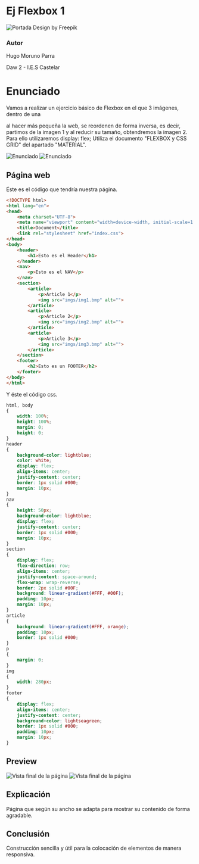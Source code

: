 # Ej Flexbox 1
 
![Portada](../imgs/portada.jpg)
Design by Freepik

### Autor

Hugo Moruno Parra  

Daw 2 - I.E.S Castelar

<div style="page-break-after: always;"></div>

# Enunciado

Vamos a realizar un ejercicio básico de Flexbox en el que 3 imágenes, dentro de una <article> al hacer más pequeña la web, se reordenen de forma inversa, es decir, partimos de la imagen 1 y al reducir su tamaño, obtendremos la imagen 2.
Para ello utilizaremos display: flex;
Utiliza el documento "FLEXBOX y CSS GRID" del apartado "MATERIAL".

![Enunciado](img1.bmp)
![Enunciado](img2.bmp)

# Página web

Éste es el código que tendría nuestra página.

```html
<!DOCTYPE html>
<html lang="en">
<head>
    <meta charset="UTF-8">
    <meta name="viewport" content="width=device-width, initial-scale=1.0">
    <title>Document</title>
    <link rel="stylesheet" href="index.css">
</head>
<body>
    <header>
        <h1>Esto es el Header</h1>
    </header>
    <nav>
        <p>Esto es el NAV</p>
    </nav>
    <section>
        <article>
            <p>Article 1</p>
            <img src="imgs/img1.bmp" alt="">
        </article>
        <article>
            <p>Article 2</p>
            <img src="imgs/img2.bmp" alt="">
        </article>
        <article>
            <p>Article 3</p>
            <img src="imgs/img3.bmp" alt="">
        </article>
    </section>
    <footer>
        <h2>Esto es un FOOTER</h2>
    </footer>
</body>
</html>
```

<div style="page-break-after: always;"></div>

Y éste el código css.

```css
html, body 
{
    width: 100%;
    height: 100%;
    margin: 0;
    height: 0;
}
header
{
    background-color: lightblue;
    color: white;
    display: flex;
    align-items: center;
    justify-content: center;
    border: 1px solid #000;
    margin: 10px;
}
nav
{
    height: 50px;
    background-color: lightblue;
    display: flex;
    justify-content: center;
    border: 1px solid #000;
    margin: 10px;
}
section
{
    display: flex;
    flex-direction: row;
    align-items: center;
    justify-content: space-around;
    flex-wrap: wrap-reverse;
    border: 2px solid #00F;
    background: linear-gradient(#FFF, #00F);
    padding: 10px;
    margin: 10px;
}
article
{
    background: linear-gradient(#FFF, orange);
    padding: 10px;
    border: 1px solid #000;
}
p
{
    margin: 0;
}
img
{
    width: 280px;
}
footer
{
    display: flex;
    align-items: center;
    justify-content: center;
    background-color: lightseagreen;
    border: 1px solid #000;
    padding: 10px;
    margin: 10px;
}
```

<div style="page-break-after: always;"></div>

# Preview

![Vista final de la página](./preview1.png)
![Vista final de la página](./preview2.png)

# Explicación

Página que según su ancho se adapta para mostrar su contenido de forma agradable.

# Conclusión

Construcción sencilla y útil para la colocación de elementos de manera responsiva.
